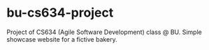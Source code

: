 # bu-cs634-project
Project of CS634 (Agile Software Development) class @ BU. Simple showcase website for a fictive bakery.
